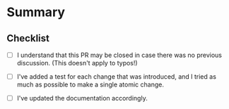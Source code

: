 # Summary

## Checklist

- [ ] I understand that this PR may be closed in case there was no previous discussion. (This doesn't apply to typos!)
- [ ] I've added a test for each change that was introduced, and I tried as much as possible to make a single atomic change.
- [ ] I've updated the documentation accordingly.

